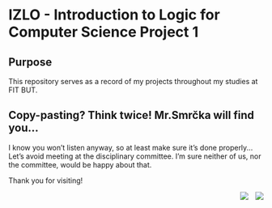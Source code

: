 # IZLO - Introduction to Logic for Computer Science Project 1

## Purpose
This repository serves as a record of my projects throughout my studies at FIT BUT.

## Copy-pasting? Think twice! Mr.Smrčka will find you...
I know you won’t listen anyway, so at least make sure it’s done properly...</br> 
Let’s avoid meeting at the disciplinary committee. I’m sure neither of us, nor the committee, would be happy about that.

Thank you for visiting!

<p align="end"> 
  <img src="https://visitor-badge.laobi.icu/badge?page_id=cmdcv.IZLO-Project1" />
  <img src="https://img.shields.io/badge/Committee appointments-0-lime" style="margin-left: 10px;" />
</p>
